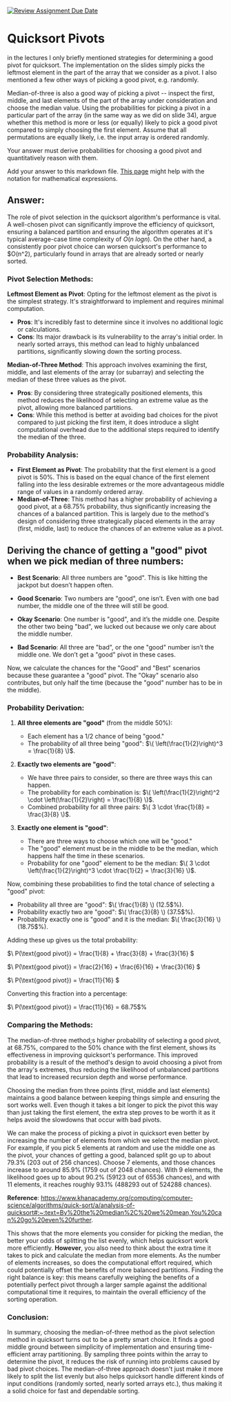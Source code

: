 [![Review Assignment Due Date](https://classroom.github.com/assets/deadline-readme-button-24ddc0f5d75046c5622901739e7c5dd533143b0c8e959d652212380cedb1ea36.svg)](https://classroom.github.com/a/IF3rQO50)
# Quicksort Pivots

in the lectures I only briefly mentioned strategies for determining a good pivot
for quicksort. The implementation on the slides simply picks the leftmost
element in the part of the array that we consider as a pivot. I also mentioned a
few other ways of picking a good pivot, e.g. randomly.

Median-of-three is also a good way of picking a pivot -- inspect the first,
middle, and last elements of the part of the array under consideration and
choose the median value. Using the probabilities for picking a pivot in a
particular part of the array (in the same way as we did on slide 34), argue
whether this method is more or less (or equally) likely to pick a good pivot
compared to simply choosing the first element. Assume that all permutations are
equally likely, i.e. the input array is ordered randomly.

Your answer must derive probabilities for choosing a good pivot and
quantitatively reason with them.

Add your answer to this markdown file. [This
page](https://docs.github.com/en/get-started/writing-on-github/working-with-advanced-formatting/writing-mathematical-expressions)
might help with the notation for mathematical expressions.

## Answer:

The role of pivot selection in the quicksort algorithm's performance is vital. A well-chosen pivot can significantly improve the efficiency of quicksort, ensuring a balanced partition and ensuring the algorithm operates at it's typical average-case time complexity of $O(n\ log n)$. On the other hand, a consistently poor pivot choice can worsen quicksort's performance to $O(n^2), particularly found in arrays that are already sorted or nearly sorted.

### Pivot Selection Methods:
**Leftmost Element as Pivot**:
Opting for the leftmost element as the pivot is the simplest strategy. It's straightforward to implement and requires minimal computation.

- **Pros**: It's incredibly fast to determine since it involves no additional logic or calculations.
- **Cons**: Its major drawback is its vulnerability to the array's initial order. In nearly sorted arrays, this method can lead to highly unbalanced partitions, significantly slowing down the sorting process.

**Median-of-Three Method**:
This approach involves examining the first, middle, and last elements of the array (or subarray) and selecting the median of these three values as the pivot.

- **Pros**: By considering three strategically positioned elements, this method reduces the likelihood of selecting an extreme value as the pivot, allowing more balanced partitions.
- **Cons**: While this method is better at avoiding bad choices for the pivot compared to just picking the first item, it does introduce a slight computational overhead due to the additional steps required to identify the median of the three.

### Probability Analysis:
- **First Element as Pivot**: The probability that the first element is a good pivot is 50%. This is based on the equal chance of the first element falling into the less desirable extremes or the more advantageous middle range of values in a randomly ordered array.
- **Median-of-Three**: This method has a higher probability of achieving a good pivot, at a 68.75% probability, thus significantly increasing the chances of a balanced partition. This is largely due to the method's design of considering three strategically placed elements in the array (first, middle, last) to reduce the chances of an extreme value as a pivot.

## Deriving the chance of getting a "good" pivot when we pick median of three numbers:

- **Best Scenario**: All three numbers are "good". This is like hitting the jackpot but doesn’t happen often.

- **Good Scenario**: Two numbers are "good", one isn’t. Even with one bad number, the middle one of the three will still be good.

- **Okay Scenario**: One number is "good", and it’s the middle one. Despite the other two being "bad", we lucked out because we only care about the middle number.

- **Bad Scenario**: All three are "bad", or the one "good" number isn’t the middle one. We don’t get a "good" pivot in these cases.

Now, we calculate the chances for the "Good" and "Best" scenarios because these guarantee a "good" pivot. The "Okay" scenario also contributes, but only half the time (because the "good" number has to be in the middle).

### Probability Derivation:

1. **All three elements are "good"** (from the middle 50%):
   - Each element has a 1/2 chance of being "good."
   - The probability of all three being "good": $\( \left(\frac{1}{2}\right)^3 = \frac{1}{8} \)$.

2. **Exactly two elements are "good"**:
   - We have three pairs to consider, so there are three ways this can happen.
   - The probability for each combination is: $\( \left(\frac{1}{2}\right)^2 \cdot \left(\frac{1}{2}\right) = \frac{1}{8} \)$.
   - Combined probability for all three pairs: $\( 3 \cdot \frac{1}{8} = \frac{3}{8} \)$.

3. **Exactly one element is "good"**:
   - There are three ways to choose which one will be "good."
   - The "good" element must be in the middle to be the median, which happens half the time in these scenarios.
   - Probability for one "good" element to be the median: $\( 3 \cdot \left(\frac{1}{2}\right)^3 \cdot \frac{1}{2} = \frac{3}{16} \)$.

Now, combining these probabilities to find the total chance of selecting a "good" pivot:

- Probability all three are "good": $\( \frac{1}{8} \) (12.5$%).
- Probability exactly two are "good": $\( \frac{3}{8} \) (37.5$%).
- Probability exactly one is "good" and it is the median: $\( \frac{3}{16} \) (18.75$%).

Adding these up gives us the total probability:

$\ P(\text{good pivot}) = \frac{1}{8} + \frac{3}{8} + \frac{3}{16} \$

$\ P(\text{good pivot}) = \frac{2}{16} + \frac{6}{16} + \frac{3}{16} \$

$\ P(\text{good pivot}) = \frac{11}{16} \$

Converting this fraction into a percentage:

$\ P(\text{good pivot}) = \frac{11}{16}  = 68.75$%

  
### Comparing the Methods:
The median-of-three method;s higher probability of selecting a good pivot, at 68.75%, compared to the 50% chance with the first element, shows its effectiveness in improving quicksort's performance. This improved probability is a result of the method's design to avoid choosing a pivot from the array's extremes, thus reducing the likelihood of unbalanced partitions that lead to increased recursion depth and worse performance.

Choosing the median from three points (first, middle and last elements) maintains a good balance between keeping things simple and ensuring the sort works well. Even though it takes a bit longer to pick the pivot this way than just taking the first element, the extra step proves to be worth it as it helps avoid the slowdowns that occur with bad pivots. 

We can make the process of picking a pivot in quicksort even better by increasing the number of elements from which we select the median pivot. For example, if you pick 5 elements at random and use the middle one as the pivot, your chances of getting a good, balanced split go up to about 79.3% (203 out of 256 chances). Choose 7 elements, and those chances increase to around 85.9% (1759 out of 2048 chances). With 9 elements, the likelihood goes up to about 90.2% (59123 out of 65536 chances), and with 11 elements, it reaches roughly 93.1% (488293 out of 524288 chances).

**Reference**: https://www.khanacademy.org/computing/computer-science/algorithms/quick-sort/a/analysis-of-quicksort#:~:text=By%20the%20median%2C%20we%20mean,You%20can%20go%20even%20further.

This shows that the more elements you consider for picking the median, the better your odds of splitting the list evenly, which helps quicksort work more efficiently. **However**, you also need to think about the extra time it takes to pick and calculate the median from more elements. As the number of elements increases, so does the computational effort required, which could potentially offset the benefits of more balanced partitions.  Finding the right balance is key: this means carefully weighing the benefits of a potentially perfect pivot through a larger sample against the additional computational time it requires, to maintain the overall efficiency of the sorting operation.

### Conclusion: 
In summary, choosing the median-of-three method as the pivot selection method in quicksort turns out to be a pretty smart choice. It finds a good middle ground between simplicity of implementation and ensuring time-efficient array partitioning. By sampling three points within the array to determine the pivot, it reduces the risk of running into problems caused by bad pivot choices. The median-of-three approach doesn't just make it more likely to split the list evenly but also helps quicksort handle different kinds of input conditions (randomly sorted, nearly sorted arrays etc.), thus making it a solid choice for fast and dependable sorting.






